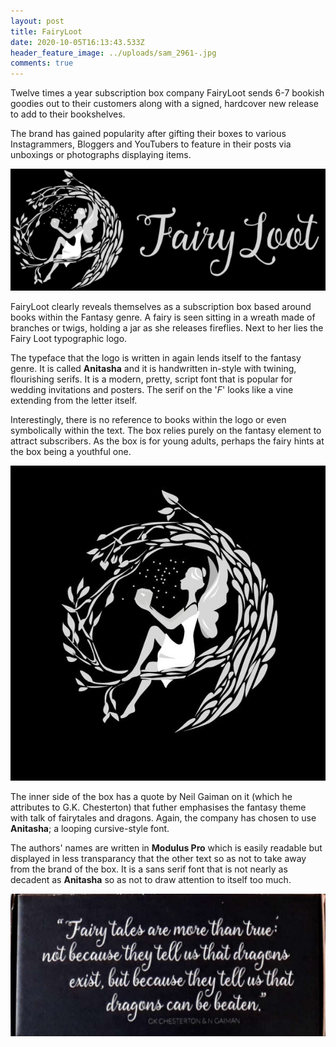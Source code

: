 ```yaml
---
layout: post
title: FairyLoot
date: 2020-10-05T16:13:43.533Z
header_feature_image: ../uploads/sam_2961-.jpg
comments: true
---
```

Twelve times a year subscription box company FairyLoot sends 6-7 bookish goodies out to their customers along with a signed, hardcover new release to add to their bookshelves.

The brand has gained popularity after gifting their boxes to various Instagrammers, Bloggers and YouTubers to feature in their posts via unboxings or photographs displaying items. 

![Fairyloot.com](../uploads/fairyloot.png "Fairyloot")

FairyLoot clearly reveals themselves as a subscription box based around books within the Fantasy genre. A fairy is seen sitting in a wreath made of branches or twigs, holding a jar as she releases fireflies. Next to her lies the Fairy Loot typographic logo.

The typeface that the logo is written in again lends itself to the fantasy genre. It is called **Anitasha** and it is handwritten in-style with twining, flourishing serifs. It is a modern, pretty, script font that is popular for wedding invitations and posters. The serif on the '*F*' looks like a vine extending from the letter itself. 

Interestingly, there is no reference to books within the logo or even symbolically within the text. The box relies purely on the fantasy element to attract subscribers. As the box is for young adults, perhaps the fairy hints at the box being a youthful one.

![Fairyloot](../uploads/fairyloot.jpg "Fairyloot")

The inner side of the box has a quote by Neil Gaiman on it (which he attributes to G.K. Chesterton) that futher emphasises the fantasy theme with talk of fairytales and dragons. Again, the company has chosen to use **Anitasha**; a looping cursive-style font. 

The authors' names are written in **Modulus Pro** which is easily readable but displayed in less transparancy that the other text so as not to take away from the brand of the box. It is a sans serif font that is not nearly as decadent as **Anitasha** so as not to draw attention to itself too much.

![Traversing Chapters](../uploads/screenshot-2020-11-28-at-12.19.07.png "https://www.traversingchapters.com/november-2019-fairyloot-unboxing/")